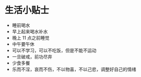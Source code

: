 # 生活小贴士

* 睡前喝水
* 早上起来喝水补水
* 晚上 11 点之前睡觉
* 中午要午休
* 可以不学习，可以不吃饭，但是不能不运动
* 一旦破戒，前功尽弃
* 少食多餐
* 乐而不淫，哀而不伤，不以物喜，不以己悲，调整好自己的情绪

